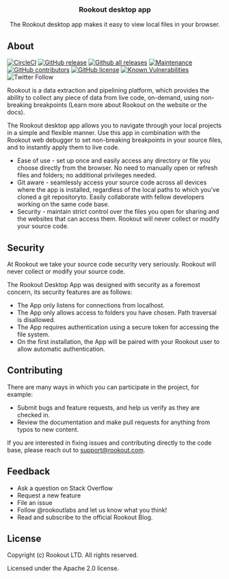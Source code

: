 <h3 align="center">Rookout desktop app</h3>

<p align="center">
  The Rookout desktop app makes it easy to view local files in your browser.
</p>

## About
[![CircleCI](https://circleci.com/gh/Rookout/explorook.svg?style=svg)](https://circleci.com/gh/Rookout/explorook)
[![GitHub release](https://img.shields.io/github/release/rookout/explorook.svg)](https://GitHub.com/Rookout/explorook/releases/)
[![Github all releases](https://img.shields.io/github/downloads/rookout/explorook/total.svg)](https://GitHub.com/Rookout/explorook/releases/)
[![Maintenance](https://img.shields.io/badge/Maintained%3F-yes-green.svg)](https://GitHub.com//Rookout/explorook/graphs/commit-activity)
[![GitHub contributors](https://img.shields.io/github/contributors/rookout/explorook.svg)](https://GitHub.com/Rookout/explorook/graphs/contributors/)
[![GitHub license](https://img.shields.io/github/license/rookout/explorook.svg)](https://github.com/Rookout/explorook/blob/master/LICENSE)
[![Known Vulnerabilities](https://snyk.io/test/github/rookout/explorook/badge.svg)](https://snyk.io/test/github/rookout/explorook)
![Twitter Follow](https://img.shields.io/twitter/follow/rookoutlabs.svg?style=social)

Rookout is a data extraction and pipelining platform, which provides the ability to collect any piece of data from live code, on-demand, using non-breaking breakpoints (Learn more about Rookout on the website or the docs).

The Rookout desktop app allows you to navigate through your local projects in a simple and flexible manner. Use this app in combination with the Rookout web debugger to set non-breaking breakpoints in your source files, and to instantly apply them to live code. 

- Ease of use - set up once and easily access any directory or file you choose directly from the browser. No need to manually open or refresh files and folders; no additional privileges needed.
- Git aware - seamlessly access your source code across all devices where the app is installed, regardless of the local paths to which you’ve cloned a git repositoryto. Easily collaborate with fellow developers working on the same code base. 
- Security - maintain strict control over the files you open for sharing and the websites that can access them. Rookout will never collect or modify your source code. 

## Security

At Rookout we take your source code security very seriously. Rookout will never collect or modify your source code. 

The Rookout Desktop App was designed with security as a foremost concern, its security features are as follows:
- The App only listens for connections from localhost.
- The App only allows access to folders you have chosen. Path traversal is disallowed.
- The App requires authentication using a secure token for accessing the file system.
- On the first installation, the App will be paired with your Rookout user to allow automatic authentication.

## Contributing

There are many ways in which you can participate in the project, for example:
- Submit bugs and feature requests, and help us verify as they are checked in.
- Review the documentation and make pull requests for anything from typos to new content. 

If you are interested in fixing issues and contributing directly to the code base, please reach out to support@rookout.com.

## Feedback

- Ask a question on Stack Overflow
- Request a new feature
- File an issue
- Follow @rookoutlabs and let us know what you think!
- Read and subscribe to the official Rookout Blog.

## License

Copyright (c) Rookout LTD. All rights reserved. 

Licensed under the Apache 2.0 license.
